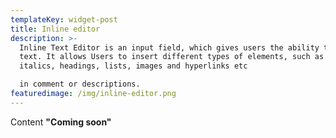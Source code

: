 ```yaml
---
templateKey: widget-post
title: Inline editor
description: >-
  Inline Text Editor is an input field, which gives users the ability to format
  text. It allows Users to insert different types of elements, such as Boldface,
  italics, headings, lists, images and hyperlinks etc

  in comment or descriptions.
featuredimage: /img/inline-editor.png
---
```

C﻿ontent **"Coming soon"**